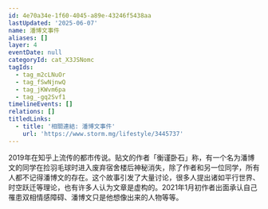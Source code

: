 ```yaml
---
id: 4e70a34e-1f60-4045-a89e-43246f5438aa
lastUpdated: '2025-06-07'
name: 潘博文事件
aliases: []
layer: 4
eventDate: null
categoryId: cat_X3JSNomc
tagIds:
  - tag_m2cLNuOr
  - tag_fSwNjnwQ
  - tag_jKWvm6pa
  - tag_-gq2Svf1
timelineEvents: []
relations: []
titledLinks:
  - title: '相關連結: 潘博文事件'
    url: 'https://www.storm.mg/lifestyle/3445737'
---
```

2019年在知乎上流传的都市传说。贴文的作者「衡谨卧石」称，有一个名为潘博文的同学在捡羽毛球时进入废弃宿舍楼后神秘消失，除了作者和另一位同学，所有人都不记得潘博文的存在。这个故事引发了大量讨论，很多人提出诸如平行世界、时空跃迁等理论，也有许多人认为文章是虚构的。2021年1月初作者出面承认自己罹患双相情感障碍、潘博文只是他想像出来的人物等等。

